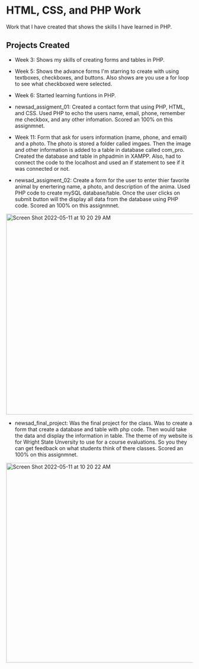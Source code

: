 # HTML, CSS, and PHP Work

Work that I have created that shows the skills I have learned in PHP. 

## Projects Created

- Week 3: Shows my skills of creating forms and tables in PHP.

- Week 5: Shows the advance forms I'm starring to create with using textboxes, checkboxes, and buttons. Also shows are you use a for loop to see what checkboxed were selected.

- Week 6: Started learning funtions in PHP.

- newsad_assigment_01: Created a contact form that using PHP, HTML, and CSS. Used PHP to echo the users name, email, phone, remember me checkbox, and 
                      any other infomation. Scored an 100% on this assignmnet.
                      
 - Week 11: Form that ask for users information (name, phone, and email) and a photo. The photo is stored a folder called imgaes. Then the image and other                    information is added to a table in database called com_pro. Created the database and table in phpadmin in XAMPP. Also, had to connect                       the code to the localhost and used an if statement to see if it was connected or not.

- newsad_assigment_02: Create a form for the user to enter thier favorite animal by enertering name, a photo, and description of the anima. Used PHP code to create                 mySQL database/table. Once the user clicks on submit button will the display all data from the database using PHP code.
                       Scored an 100% on this assignmnet.
                       
<img width="542" alt="Screen Shot 2022-05-11 at 10 20 29 AM" src="https://user-images.githubusercontent.com/56359938/167874268-22d2798d-b784-4e8c-a5b2-784f43d060b1.png">

                       
 - newsad_final_project: Was the final project for the class. Was to create a form that create a database and table with php code.
                         Then would take the data and display the information in table. The theme of my website is for Wright State                          Unversity to use for a course evaluations. So you they can get feedback on what students think of there                              classes. Scored an 100% on this assignmnet.


<img width="539" alt="Screen Shot 2022-05-11 at 10 20 22 AM" src="https://user-images.githubusercontent.com/56359938/167874131-bd929a2c-2f96-477c-8c46-3c992c425403.png">
